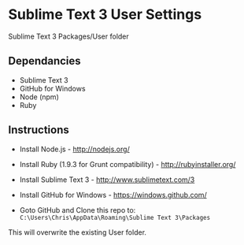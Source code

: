Sublime Text 3 User Settings
============

Sublime Text 3 Packages/User folder

## Dependancies

- Sublime Text 3 
- GitHub for Windows
- Node (npm)
- Ruby

## Instructions

- Install Node.js - http://nodejs.org/
- Install Ruby (1.9.3 for Grunt compatibility) - http://rubyinstaller.org/
- Install Sublime Text 3 - http://www.sublimetext.com/3
- Install GitHub for Windows - https://windows.github.com/

- Goto GitHub and Clone this repo to:
` C:\Users\Chris\AppData\Roaming\Sublime Text 3\Packages `

This will overwrite the existing User folder.
